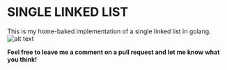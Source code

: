 # SINGLE LINKED LIST
This is my home-baked implementation of a single linked list in golang.
![alt text](https://cdn.dribbble.com/users/530731/screenshots/14681866/displate-gopher-2_4x.jpg)

**Feel free to leave me a comment on a pull request and let me know what you think!**
